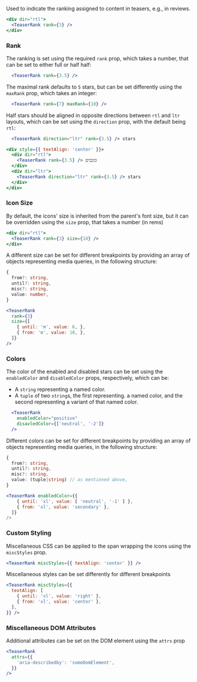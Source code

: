 Used to indicate the ranking assigned to content in teasers, e.g., in reviews.

```jsx
<div dir="rtl">
  <TeaserRank rank={3} />
</div>
```

### Rank

The ranking is set using the required `rank` prop, which takes a number, that can be set to 
either full or half half:

```jsx static
  <TeaserRank rank={3.5} />
```

The maximal rank defaults to `5` stars, but can be set differently using the `maxRank` prop, 
which takes an integer:

```jsx static
  <TeaserRank rank={7} maxRank={10} />
```

Half stars should be aligned in opposite directions between `rtl` and `ltr` layouts, which can be 
set using the `direction` prop, with the default being `rtl`:

```jsx static
  <TeaserRank direction="ltr" rank={3.5} /> stars
```

```jsx
<div style={{ textAlign: 'center' }}>
  <div dir="rtl">
    <TeaserRank rank={3.5} /> כוכבים
  </div>
  <div dir="ltr">
    <TeaserRank direction="ltr" rank={3.5} /> stars
  </div>
</div>
```

### Icon Size

By default, the icons' size is inherited from the parent's font size, but it can be overridden 
using the `size` prop, that takes a number (in rems)

```jsx
<div dir="rtl">
  <TeaserRank rank={3} size={10} />
</div>
```

A different size can be set for different breakpoints
by providing an array of objects representing media queries, in
the following structure:

```ts static
{
  from?: string,
  until?: string,
  misc?: string,
  value: number,
}
```

```jsx static
<TeaserRank 
  rank={3} 
  size={[
    { until: 'm', value: 6, },
    { from: 'm', value: 10, },
  ]}
/>
```

### Colors

The color of the enabled and disabled stars can be set using the `enabledColor` and `disabledColor`
props, respectively, which can be:

  - A `string` representing a named color.
  - A `tuple` of two `string`s, the first representing.
    a named color, and the second representing a variant
    of that named color.

```jsx static
  <TeaserRank 
    enabledColor="positive"
    disavledColor={['neutral', '-2']} 
  />
```

Different colors can be set for different breakpoints
by providing an array of objects representing media queries, in
the following structure:

```ts static
{
  from?: string,
  until?: string,
  misc?: string,
  value: (tuple|string) // as mentioned above,
}
```

``` jsx static
<TeaserRank enabledColor={{
    { until: 'xl', value: [ 'neutral', '-1' ] },
    { from: 'xl', value: 'secondary' },
  ]}
/>
```

### **Custom Styling**

Miscellaneous CSS can be applied to the span wrapping the icons using the `miscStyles` prop.

```jsx static
<TeaserRank miscStyles={{ textAlign: 'center' }} />
```

Miscellaneous styles can be set differently for different breakpoints

```jsx static
<TeaserRank miscStyles={{
  textAlign: [
    { until: 'xl', value: 'right' },
    { from: 'xl', value: 'center' },
  ],
}} />
```

### **Miscellaneous DOM Attributes**

Additional attributes can be set on the DOM element using the `attrs` prop

```jsx static
<TeaserRank
  attrs={{
    'aria-describedby': 'someDomElement',
  }}
/>
```
